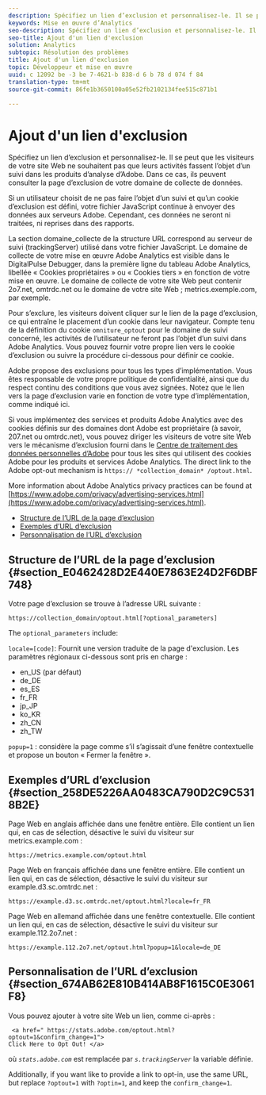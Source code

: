 ```yaml
---
description: Spécifiez un lien d’exclusion et personnalisez-le. Il se peut que les visiteurs de votre site Web ne souhaitent pas que leurs activités fassent l’objet d’un suivi dans les produits d’analyse d’Adobe. Dans ce cas, ils peuvent consulter la page d’exclusion de votre domaine de collecte de données.
keywords: Mise en œuvre d’Analytics
seo-description: Spécifiez un lien d’exclusion et personnalisez-le. Il se peut que les visiteurs de votre site Web ne souhaitent pas que leurs activités fassent l’objet d’un suivi dans les produits d’analyse d’Adobe. Dans ce cas, ils peuvent consulter la page d’exclusion de votre domaine de collecte de données.
seo-title: Ajout d'un lien d'exclusion
solution: Analytics
subtopic: Résolution des problèmes
title: Ajout d'un lien d'exclusion
topic: Développeur et mise en œuvre
uuid: c 12092 be -3 be 7-4621-b 838-d 6 b 78 d 074 f 84
translation-type: tm+mt
source-git-commit: 86fe1b3650100a05e52fb2102134fee515c871b1

---
```



# Ajout d'un lien d'exclusion

Spécifiez un lien d’exclusion et personnalisez-le. Il se peut que les visiteurs de votre site Web ne souhaitent pas que leurs activités fassent l’objet d’un suivi dans les produits d’analyse d’Adobe. Dans ce cas, ils peuvent consulter la page d’exclusion de votre domaine de collecte de données.

Si un utilisateur choisit de ne pas faire l’objet d’un suivi et qu’un cookie d’exclusion est défini, votre fichier JavaScript continue à envoyer des données aux serveurs Adobe. Cependant, ces données ne seront ni traitées, ni reprises dans des rapports.

La section domaine_collecte de la structure URL correspond au serveur de suivi (trackingServer) utilisé dans votre fichier JavaScript. Le domaine de collecte de votre mise en œuvre Adobe Analytics est visible dans le DigitalPulse Debugger, dans la première ligne du tableau Adobe Analytics, libellée « Cookies propriétaires » ou « Cookies tiers » en fonction de votre mise en œuvre. Le domaine de collecte de votre site Web peut contenir 2o7.net, omtrdc.net ou le domaine de votre site Web ; metrics.exemple.com, par exemple.

Pour s’exclure, les visiteurs doivent cliquer sur le lien de la page d’exclusion, ce qui entraîne le placement d’un cookie dans leur navigateur. Compte tenu de la définition du cookie `omniture_optout` pour le domaine de suivi concerné, les activités de l’utilisateur ne feront pas l’objet d’un suivi dans Adobe Analytics. Vous pouvez fournir votre propre lien vers le cookie d’exclusion ou suivre la procédure ci-dessous pour définir ce cookie.

Adobe propose des exclusions pour tous les types d’implémentation. Vous êtes responsable de votre propre politique de confidentialité, ainsi que du respect continu des conditions que vous avez signées. Notez que le lien vers la page d’exclusion varie en fonction de votre type d’implémentation, comme indiqué ici.

Si vous implémentez des services et produits Adobe Analytics avec des cookies définis sur des domaines dont Adobe est propriétaire (à savoir, 207.net ou omtrdc.net), vous pouvez diriger les visiteurs de votre site Web vers le mécanisme d’exclusion fourni dans le [Centre de traitement des données personnelles d’Adobe](https://www.adobe.com/privacy/opt-out.html) pour tous les sites qui utilisent des cookies Adobe pour les produits et services Adobe Analytics. The direct link to the Adobe opt-out mechanism is `https:// *collection_domain* /optout.html`.

More information about Adobe Analytics privacy practices can be found at [https://www.adobe.com/privacy/advertising-services.html](https://www.adobe.com/privacy/advertising-services.html).

* [Structure de l’URL de la page d’exclusion](../../../implement/js-implementation/data-collection/opt-out-link.md#section_E0462428D2E440E7863E24D2F6DBF748)
* [Exemples d’URL d’exclusion](../../../implement/js-implementation/data-collection/opt-out-link.md#section_258DE5226AA0483CA790D2C9C5318B2E)
* [Personnalisation de l’URL d’exclusion](../../../implement/js-implementation/data-collection/opt-out-link.md#section_674AB62E810B414AB8F1615C0E3061F8)

## Structure de l’URL de la page d’exclusion {#section_E0462428D2E440E7863E24D2F6DBF748}

Votre page d’exclusion se trouve à l’adresse URL suivante :

```
https://collection_domain/optout.html[?optional_parameters]
```

The `optional_parameters` include:

`locale=[code]`: Fournit une version traduite de la page d'exclusion. Les paramètres régionaux ci-dessous sont pris en charge :

* en_US (par défaut)
* de_DE
* es_ES
* fr_FR
* jp_JP
* ko_KR
* zh_CN
* zh_TW

`popup=1` : considère la page comme s’il s’agissait d’une fenêtre contextuelle et propose un bouton « Fermer la fenêtre ».

## Exemples d’URL d’exclusion {#section_258DE5226AA0483CA790D2C9C5318B2E}

Page Web en anglais affichée dans une fenêtre entière. Elle contient un lien qui, en cas de sélection, désactive le suivi du visiteur sur metrics.example.com :

```
https://metrics.example.com/optout.html
```

Page Web en français affichée dans une fenêtre entière. Elle contient un lien qui, en cas de sélection, désactive le suivi du visiteur sur example.d3.sc.omtrdc.net :

```
https://example.d3.sc.omtrdc.net/optout.html?locale=fr_FR
```

Page Web en allemand affichée dans une fenêtre contextuelle. Elle contient un lien qui, en cas de sélection, désactive le suivi du visiteur sur example.112.2o7.net :

```
https://example.112.2o7.net/optout.html?popup=1&locale=de_DE
```

## Personnalisation de l’URL d’exclusion {#section_674AB62E810B414AB8F1615C0E3061F8}

Vous pouvez ajouter à votre site Web un lien, comme ci-après :

```
 <a href=" https://stats.adobe.com/optout.html?optout=1&confirm_change=1">
Click Here to Opt Out! </a>
```

où *`stats.adobe.com`* est remplacée par *`s.trackingServer`* la variable définie.

Additionally, if you want like to provide a link to opt-in, use the same URL, but replace `?optout=1` with `?optin=1`, and keep the `confirm_change=1`.
